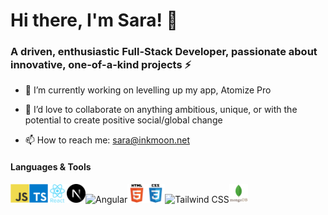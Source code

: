 # Hi there, I'm Sara! 👋

### A driven, enthusiastic Full-Stack Developer, passionate about innovative, one-of-a-kind projects :zap:

- 🔭 I’m currently working on levelling up my app, Atomize Pro

- 👯 I’d love to collaborate on anything ambitious, unique, or with the potential to create positive social/global change

- 📫 How to reach me: sara@inkmoon.net


#### Languages & Tools

<img src="https://raw.githubusercontent.com/devicons/devicon/master/icons/javascript/javascript-original.svg" alt="JavaScript" width="30" height="30" /><img src="https://raw.githubusercontent.com/devicons/devicon/master/icons/typescript/typescript-original.svg" alt="TypeScript" width="30" height="30" /><img src="https://raw.githubusercontent.com/devicons/devicon/master/icons/react/react-original-wordmark.svg" alt="React" width="30" height="30" /><img src="https://raw.githubusercontent.com/devicons/devicon/master/icons/nextjs/nextjs-original.svg" alt="Next.js" width="30" height="30" /><img src="https://camo.githubusercontent.com/02dd9abf6d6830d335436073ba11481772e6f21353cdaf72e6d4459c93dcb3ca/68747470733a2f2f616e67756c61722e696f2f6173736574732f696d616765732f6c6f676f732f616e67756c61722f616e67756c61722e737667" alt="Angular" width="30" height="30" /><img src="https://raw.githubusercontent.com/devicons/devicon/master/icons/html5/html5-original-wordmark.svg" alt="HTML" width="30" height="30" /><img src="https://raw.githubusercontent.com/devicons/devicon/master/icons/css3/css3-original-wordmark.svg" alt="CSS" width="30" height="30" /><img src="https://www.svgrepo.com/show/374118/tailwind.svg" alt="Tailwind CSS" width="30" height="30" /><img src="https://raw.githubusercontent.com/devicons/devicon/master/icons/mongodb/mongodb-original-wordmark.svg" alt="MongoDB" width="30" height="30" />
